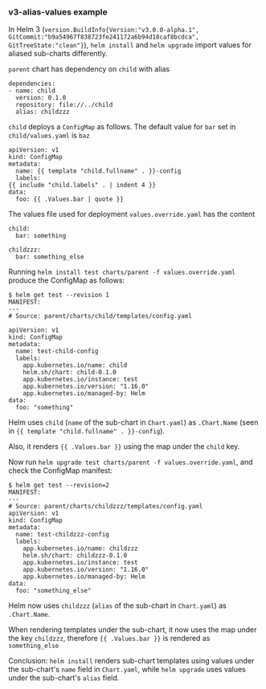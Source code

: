 ### v3-alias-values example

In Helm 3 (`version.BuildInfo{Version:"v3.0.0-alpha.1", GitCommit:"b9a54967f838723fe241172a6b94d18caf8bcdca", GitTreeState:"clean"}`), `helm install` and `helm upgrade` import values for aliased sub-charts differently.


`parent` chart has dependency on `child` with alias
```
dependencies:
- name: child
  version: 0.1.0
  repository: file://../child
  alias: childzzz
```

`child` deploys a `ConfigMap` as follows. The default value for `bar` set in `child/values.yaml` is `baz`
```
apiVersion: v1
kind: ConfigMap
metadata:
  name: {{ template "child.fullname" . }}-config
  labels:
{{ include "child.labels" . | indent 4 }}
data:
  foo: {{ .Values.bar | quote }}
```

The values file used for deployment `values.override.yaml` has the content
```
child:
  bar: something

childzzz:
  bar: something_else
```

Running `helm install test charts/parent -f values.override.yaml` produce the ConfigMap as follows:
```
$ helm get test --revision 1
MANIFEST:
---
# Source: parent/charts/child/templates/config.yaml

apiVersion: v1
kind: ConfigMap
metadata:
  name: test-child-config
  labels:
    app.kubernetes.io/name: child
    helm.sh/chart: child-0.1.0
    app.kubernetes.io/instance: test
    app.kubernetes.io/version: "1.16.0"
    app.kubernetes.io/managed-by: Helm
data:
  foo: "something"
```
Helm uses `child` (`name` of the sub-chart in `Chart.yaml`) as `.Chart.Name` (seen in `{{ template "child.fullname" . }}-config`).

Also, it renders `{{ .Values.bar }}` using the map under the `child` key.

Now run `helm upgrade test charts/parent -f values.override.yaml`, and check the ConfigMap manifest:
```
$ helm get test --revision=2
MANIFEST:
---
# Source: parent/charts/childzzz/templates/config.yaml
apiVersion: v1
kind: ConfigMap
metadata:
  name: test-childzzz-config
  labels:
    app.kubernetes.io/name: childzzz
    helm.sh/chart: childzzz-0.1.0
    app.kubernetes.io/instance: test
    app.kubernetes.io/version: "1.16.0"
    app.kubernetes.io/managed-by: Helm
data:
  foo: "something_else"
```

Helm now uses `childzzz` (`alias` of the sub-chart in `Chart.yaml`) as `.Chart.Name`.

When rendering templates under the sub-chart, it now uses the map under the key `childzzz`, therefore `{{ .Values.bar }}` is rendered as `something_else`

Conclusion: `helm install` renders sub-chart templates using values under the sub-chart's `name` field in `Chart.yaml`, while `helm upgrade` uses values under the sub-chart's `alias` field.
